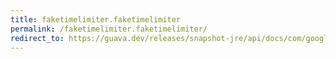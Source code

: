 ```yaml
---
title: faketimelimiter.faketimelimiter
permalink: /faketimelimiter.faketimelimiter/
redirect_to: https://guava.dev/releases/snapshot-jre/api/docs/com/google/common/util/concurrent/FakeTimeLimiter.html#FakeTimeLimiter--
---
```

